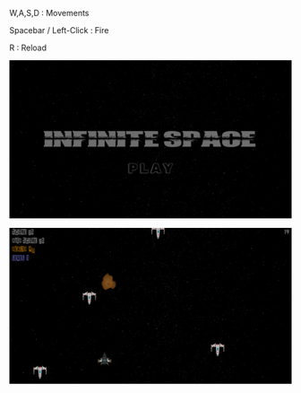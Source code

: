 W,A,S,D : Movements

Spacebar / Left-Click : Fire

R : Reload


![Screenshot_1](/public/images/1.png)

![Screenshot_2](/public/images/2.png)
